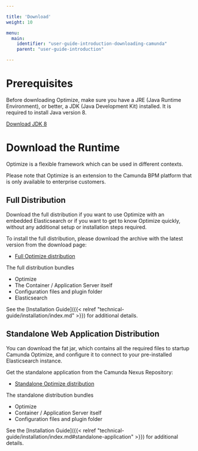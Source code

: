 ```yaml
---

title: 'Download'
weight: 10

menu:
  main:
    identifier: "user-guide-introduction-downloading-camunda"
    parent: "user-guide-introduction"

---
```



# Prerequisites

Before downloading Optimize, make sure you have a JRE (Java Runtime Environment), or better, a JDK
(Java Development Kit) installed. It is required to install Java version 8.

[Download JDK 8][get-jdk]


# Download the Runtime

Optimize is a flexible framework which can be used in different contexts.

Please note that Optimize is an extension to the Camunda BPM platform that is only available to enterprise customers.


## Full Distribution

Download the full distribution if you want to use Optimize with an embedded Elasticsearch or if you
want to get to know Optimize quickly, without any additional setup or installation steps required.

To install the full distribution, please download the archive with the latest version from the download page:

* [Full Optimize distribution](/enterprise/download/#camunda-optimize)

The full distribution bundles

* Optimize
* The Container / Application Server itself
* Configuration files and plugin folder
* Elasticsearch

See the [Installation Guide]({{< relref "technical-guide/installation/index.md" >}}) for additional details.


## Standalone Web Application Distribution

You can download the fat jar, which contains all the required files to startup Camunda Optimize, and configure it to connect to your pre-installed Elasticsearch instance.

Get the standalone application from the Camunda Nexus Repository:

* [Standalone Optimize distribution](/enterprise/download/#camunda-optimize)

The standalone distribution bundles

* Optimize
* Container / Application Server itself
* Configuration files and plugin folder

See the [Installation Guide]({{< relref "technical-guide/installation/index.md#standalone-application" >}}) for additional details.

[get-jdk]: http://www.oracle.com/technetwork/java/javase/downloads/jdk8-downloads-2133151.html
[enterprise-download-page]: /enterprise/download
